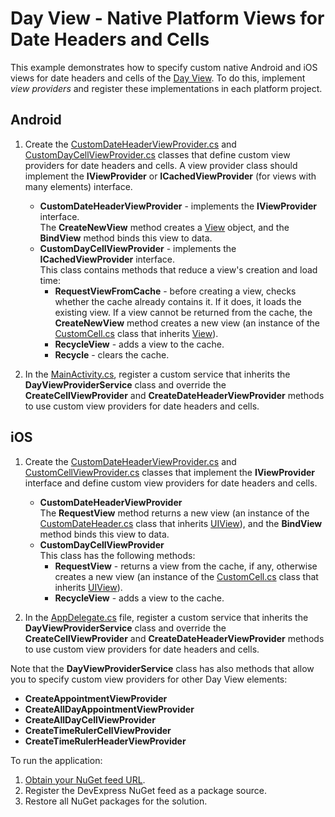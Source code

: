 # Day View - Native Platform Views for Date Headers and Cells
This example demonstrates how to specify custom native Android and iOS views for date headers and cells of the [Day View](https://docs.devexpress.com/MobileControls/400677/xamarin-forms/scheduler/views/views#day-view). To do this, implement *view providers* and register these implementations in each platform project.

## Android 
1. Create the [CustomDateHeaderViewProvider.cs](./CustomDayViewProviders.Android/CustomViewProviders/CustomDateHeaderViewProvider.cs) and [CustomDayCellViewProvider.cs](./CustomDayViewProviders.Android/CustomViewProviders/CustomDayCellViewProvider.cs) classes that define custom view providers for date headers and cells. A view provider class should implement the **IViewProvider** or **ICachedViewProvider** (for views with many elements) interface. 
    - **CustomDateHeaderViewProvider** - implements the **IViewProvider** interface.  
    The **CreateNewView** method creates a [View](https://docs.microsoft.com/en-us/dotnet/api/android.views.view?view=xamarin-android-sdk-9) object, and the **BindView** method binds this view to data.
    - **CustomDayCellViewProvider** - implements the **ICachedViewProvider** interface.  
    This class contains methods that reduce a view's creation and load time: 
        - **RequestViewFromCache** - before creating a view, checks whether the cache already contains it. If it does, it loads the existing view. If a view cannot be returned from the cache, the **CreateNewView** method creates a new view (an instance of the [CustomCell.cs](./CustomDayViewProviders.Android/CustomViews/CustomCell.cs) class that inherits [View](https://docs.microsoft.com/en-us/dotnet/api/android.views.view?view=xamarin-android-sdk-9)).
        - **RecycleView** - adds a view to the cache.
        - **Recycle** - clears the cache.

2. In the [MainActivity.cs](./CustomDayViewProviders.Android/MainActivity.cs), register a custom service that inherits the **DayViewProviderService** class and override the **CreateCellViewProvider** and **CreateDateHeaderViewProvider** methods to use custom view providers for date headers and cells.

## iOS
1. Create the [CustomDateHeaderViewProvider.cs](./CustomDayViewProviders.iOS/CustomViewProviders/CustomDateHeaderViewProvider.cs) and [CustomCellViewProvider.cs](./CustomDayViewProviders.iOS/CustomViewProviders/CustomCellViewProvider.cs) classes that implement the **IViewProvider** interface and define custom view providers for date headers and cells. 
    - **CustomDateHeaderViewProvider**  
    The **RequestView** method returns a new view (an instance of the [CustomDateHeader.cs](./CustomDayViewProviders.iOS/CustomViews/CustomDateHeader.cs) class that inherits [UIView](https://docs.microsoft.com/en-us/dotnet/api/uikit.uiview?view=xamarin-ios-sdk-12)), and the **BindView** method binds this view to data. 
    - **CustomDayCellViewProvider**  
    This class has the following methods:
        - **RequestView** - returns a view from the cache, if any, otherwise creates a new view (an instance of the [CustomCell.cs](./CustomDayViewProviders.iOS/CustomViews/CustomCell.cs) class that inherits  [UIView](https://docs.microsoft.com/en-us/dotnet/api/uikit.uiview?view=xamarin-ios-sdk-12)).
        - **RecycleView** - adds a view to the cache.

2. In the [AppDelegate.cs](./CustomDayViewProviders.iOS/AppDelegate.cs) file, register a custom service that inherits the **DayViewProviderService** class and override the **CreateCellViewProvider** and **CreateDateHeaderViewProvider** methods to use custom view providers for date headers and cells.

Note that the **DayViewProviderService** class has also methods that allow you to specify custom view providers for other Day View elements: 
- **CreateAppointmentViewProvider**
- **CreateAllDayAppointmentViewProvider**
- **CreateAllDayCellViewProvider** 
- **CreateTimeRulerCellViewProvider**
- **CreateTimeRulerHeaderViewProvider** 


To run the application:
1. [Obtain your NuGet feed URL](http://docs.devexpress.com/GeneralInformation/116042/installation/install-devexpress-controls-using-nuget-packages/obtain-your-nuget-feed-url).
2. Register the DevExpress NuGet feed as a package source.
3. Restore all NuGet packages for the solution.
